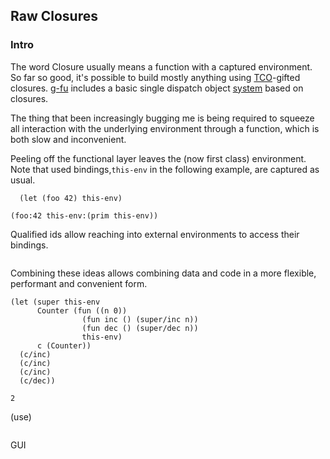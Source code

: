 ## Raw Closures

### Intro
The word Closure usually means a function with a captured environment. So far so good, it's possible to build mostly anything using [TCO](http://wiki.c2.com/?TailCallOptimization)-gifted closures. [g-fu](https://github.com/codr7/g-fu/tree/master/v1) includes a basic single dispatch object [system](https://github.com/codr7/g-fu/blob/master/v1/doc/functional_objects.md) based on closures.

The thing that been increasingly bugging me is being required to squeeze all interaction with the underlying environment through a function, which is both slow and inconvenient. 

Peeling off the functional layer leaves the (now first class) environment. Note that used bindings,`this-env` in the following example, are captured as usual.

```
  (let (foo 42) this-env)

(foo:42 this-env:(prim this-env))
```

Qualified ids allow reaching into external environments to access their bindings.

```
```

Combining these ideas allows combining data and code in a more flexible, performant and convenient form.

```
(let (super this-env
      Counter (fun ((n 0))
                (fun inc () (super/inc n))
                (fun dec () (super/dec n))
                this-env)
      c (Counter))
  (c/inc)
  (c/inc)
  (c/inc)
  (c/dec))

2
```

(use)

```
```

GUI

```
```